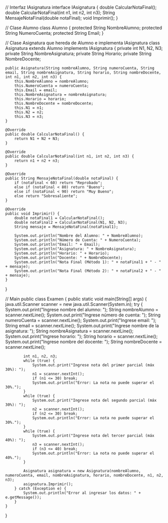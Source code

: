 // Interfaz IAsignatura
interface IAsignatura {
    double CalcularNotaFinal();
    double CalcularNotaFinal(int n1, int n2, int n3);
    String MensajeNotaFinal(double notaFinal);
    void Imprimir();
}

// Clase Alumno
class Alumno {
    protected String NombreAlumno;
    protected String NumeroCuenta;
    protected String Email;
}

// Clase Asignatura que hereda de Alumno e implementa IAsignatura
class Asignatura extends Alumno implements IAsignatura {
    private int N1, N2, N3;
    private String NombreAsignatura;
    private String Horario;
    private String NombreDocente;

    public Asignatura(String nombreAlumno, String numeroCuenta, String email, String nombreAsignatura, String horario, String nombreDocente, int n1, int n2, int n3) {
        this.NombreAlumno = nombreAlumno;
        this.NumeroCuenta = numeroCuenta;
        this.Email = email;
        this.NombreAsignatura = nombreAsignatura;
        this.Horario = horario;
        this.NombreDocente = nombreDocente;
        this.N1 = n1;
        this.N2 = n2;
        this.N3 = n3;
    }

    @Override
    public double CalcularNotaFinal() {
        return N1 + N2 + N3;
    }

    @Override
    public double CalcularNotaFinal(int n1, int n2, int n3) {
        return n1 + n2 + n3;
    }

    @Override
    public String MensajeNotaFinal(double notaFinal) {
        if (notaFinal < 60) return "Reprobado";
        else if (notaFinal < 80) return "Bueno";
        else if (notaFinal < 90) return "Muy Bueno";
        else return "Sobresaliente";
    }

    @Override
    public void Imprimir() {
        double notaFinal1 = CalcularNotaFinal();
        double notaFinal2 = CalcularNotaFinal(N1, N2, N3);
        String mensaje = MensajeNotaFinal(notaFinal1);
        
        System.out.println("Nombre del Alumno: " + NombreAlumno);
        System.out.println("Número de Cuenta: " + NumeroCuenta);
        System.out.println("Email: " + Email);
        System.out.println("Asignatura: " + NombreAsignatura);
        System.out.println("Horario: " + Horario);
        System.out.println("Docente: " + NombreDocente);
        System.out.println("Nota Final (Método 1): " + notaFinal1 + " - " + mensaje);
        System.out.println("Nota Final (Método 2): " + notaFinal2 + " - " + mensaje);
    }
}

// Main
public class Examen {
    public static void main(String[] args) {
        java.util.Scanner scanner = new java.util.Scanner(System.in);
        try {
            System.out.print("Ingrese nombre del alumno: ");
            String nombreAlumno = scanner.nextLine();
            System.out.print("Ingrese número de cuenta: ");
            String numeroCuenta = scanner.nextLine();
            System.out.print("Ingrese email: ");
            String email = scanner.nextLine();
            System.out.print("Ingrese nombre de la asignatura: ");
            String nombreAsignatura = scanner.nextLine();
            System.out.print("Ingrese horario: ");
            String horario = scanner.nextLine();
            System.out.print("Ingrese nombre del docente: ");
            String nombreDocente = scanner.nextLine();

            int n1, n2, n3;
            while (true) {
                System.out.print("Ingrese nota del primer parcial (máx 30%): ");
                n1 = scanner.nextInt();
                if (n1 <= 30) break;
                System.out.println("Error: La nota no puede superar el 30%.");
            }
            while (true) {
                System.out.print("Ingrese nota del segundo parcial (máx 30%): ");
                n2 = scanner.nextInt();
                if (n2 <= 30) break;
                System.out.println("Error: La nota no puede superar el 30%.");
            }
            while (true) {
                System.out.print("Ingrese nota del tercer parcial (máx 40%): ");
                n3 = scanner.nextInt();
                if (n3 <= 40) break;
                System.out.println("Error: La nota no puede superar el 40%.");
            }
            
            Asignatura asignatura = new Asignatura(nombreAlumno, numeroCuenta, email, nombreAsignatura, horario, nombreDocente, n1, n2, n3);
            asignatura.Imprimir();
        } catch (Exception e) {
            System.out.println("Error al ingresar los datos: " + e.getMessage());
        }
    }
}
